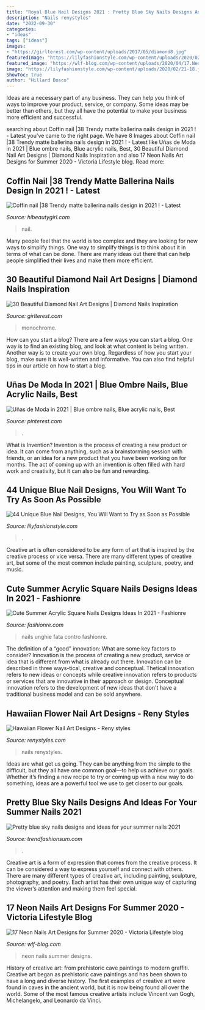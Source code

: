 ```yaml
---
title: "Royal Blue Nail Designs 2021 : Pretty Blue Sky Nails Designs And Ideas For Your Summer Nails 2021"
description: "Nails renystyles"
date: "2022-09-30"
categories:
- "ideas"
tags: ["ideas"]
images:
- "https://girlterest.com/wp-content/uploads/2017/05/diamond8.jpg"
featuredImage: "https://lilyfashionstyle.com/wp-content/uploads/2020/02/21-18.jpg"
featured_image: "https://wlf-blog.com/wp-content/uploads/2020/04/17.NeonNailsVOL2.12-683x1024.jpg"
image: "https://lilyfashionstyle.com/wp-content/uploads/2020/02/21-18.jpg"
ShowToc: true
author: "Hillard Bosco"
---
```



Ideas are a necessary part of any business. They can help you think of ways to improve your product, service, or company. Some ideas may be better than others, but they all have the potential to make your business more efficient and successful.

	

		
searching about Coffin nail |38 Trendy matte ballerina nails design in 2021 ! - Latest you've came to the right page. We have 8 Images about Coffin nail |38 Trendy matte ballerina nails design in 2021 ! - Latest like Uñas de Moda in 2021 | Blue ombre nails, Blue acrylic nails, Best, 30 Beautiful Diamond Nail Art Designs | Diamond Nails Inspiration and also 17 Neon Nails Art Designs for Summer 2020 - Viсtoria Lifestyle blog. Read more:
		
    
## Coffin Nail |38 Trendy Matte Ballerina Nails Design In 2021 ! - Latest

<img loading=lazy src="https://hibeautygirl.com/wp-content/uploads/2021/03/28-7.jpg" onerror="this.onerror=null;this.src='https://tse1.mm.bing.net/th?id=OIP.fdbs4JdXLNfA5kYByxfsMwHaMo&amp;pid=15.1';" alt="Coffin nail |38 Trendy matte ballerina nails design in 2021 ! - Latest">

_Source: hibeautygirl.com_

>nail. 

	

Many people feel that the world is too complex and they are looking for new ways to simplify things. One way to simplify things is to think about it in terms of what can be done. There are many ideas out there that can help people simplified their lives and make them more efficient.

    
## 30 Beautiful Diamond Nail Art Designs | Diamond Nails Inspiration

<img loading=lazy src="https://girlterest.com/wp-content/uploads/2017/05/diamond8.jpg" onerror="this.onerror=null;this.src='https://tse3.mm.bing.net/th?id=OIP.pxAoAlBFkQL3y8CuZScYUAHaHa&amp;pid=15.1';" alt="30 Beautiful Diamond Nail Art Designs | Diamond Nails Inspiration">

_Source: girlterest.com_

>monochrome. 

	

How can you start a blog?
There are a few ways you can start a blog. One way is to find an existing blog, and look at what content is being written. Another way is to create your own blog. Regardless of how you start your blog, make sure it is well-written and informative. You can also find helpful tips in our article on how to start a blog.

    
## Uñas De Moda In 2021 | Blue Ombre Nails, Blue Acrylic Nails, Best

<img loading=lazy src="https://i.pinimg.com/736x/b4/3a/9e/b43a9eb7b032f9726742a16abb777c42.jpg" onerror="this.onerror=null;this.src='https://tse3.mm.bing.net/th?id=OIP.XBF5D_UX8qLydlKr6j6E3QHaLG&amp;pid=15.1';" alt="Uñas de Moda in 2021 | Blue ombre nails, Blue acrylic nails, Best">

_Source: pinterest.com_

>. 

	

What is Invention?
Invention is the process of creating a new product or idea. It can come from anything, such as a brainstorming session with friends, or an idea for a new product that you have been working on for months. The act of coming up with an invention is often filled with hard work and creativity, but it can also be fun and rewarding.

    
## 44 Unique Blue Nail Designs, You Will Want To Try As Soon As Possible

<img loading=lazy src="https://lilyfashionstyle.com/wp-content/uploads/2020/02/21-18.jpg" onerror="this.onerror=null;this.src='https://tse1.mm.bing.net/th?id=OIP.A6DtjlIyjnGhMX0DEJt8sAHaK8&amp;pid=15.1';" alt="44 Unique Blue Nail Designs, You Will Want to Try as Soon as Possible">

_Source: lilyfashionstyle.com_

>. 

	

Creative art is often considered to be any form of art that is inspired by the creative process or vice versa. There are many different types of creative art, but some of the most common include painting, sculpture, poetry, and music.

    
## Cute Summer Acrylic Square Nails Designs Ideas In 2021 - Fashionre

<img loading=lazy src="https://fashionre.com/wp-content/uploads/2019/10/20190728010291.jpg" onerror="this.onerror=null;this.src='https://tse1.mm.bing.net/th?id=OIP.NKUnS2Gi6M-MxfckUdj_uQHaHi&amp;pid=15.1';" alt="Cute Summer Acrylic Square Nails Designs Ideas In 2021 - Fashionre">

_Source: fashionre.com_

>nails unghie fata contro fashionre. 

	

The definition of a “good” innovation: What are some key factors to consider?
Innovation is the process of creating a new product, service or idea that is different from what is already out there. Innovation can be described in three ways-tical, creative and conceptual. Thetical innovation refers to new ideas or concepts while creative innovation refers to products or services that are innovative in their approach or design. Conceptual innovation refers to the development of new ideas that don't have a traditional business model and can be sold anywhere.

    
## Hawaiian Flower Nail Art Designs - Reny Styles

<img loading=lazy src="https://renystyles.com/wp-content/uploads/2018/08/99c7d7c15f54fac07b7741d9fb786730.jpg" onerror="this.onerror=null;this.src='https://tse3.mm.bing.net/th?id=OIP._EYQvStoXK9Y2nV2cSj05wHaHa&amp;pid=15.1';" alt="Hawaiian Flower Nail Art Designs - Reny styles">

_Source: renystyles.com_

>nails renystyles. 

	

Ideas are what get us going. They can be anything from the simple to the difficult, but they all have one common goal—to help us achieve our goals. Whether it’s finding a new recipe to try or coming up with a new way to do something, ideas are a powerful tool we use to get closer to our goals.

    
## Pretty Blue Sky Nails Designs And Ideas For Your Summer Nails 2021

<img loading=lazy src="https://trendfashionsum.com/wp-content/uploads/2021/06/1-4.jpg" onerror="this.onerror=null;this.src='https://tse1.mm.bing.net/th?id=OIP.Ymy8ciyrg4nOIm0nZYX0WAHaLH&amp;pid=15.1';" alt="Pretty blue sky nails designs and ideas for your summer nails 2021">

_Source: trendfashionsum.com_

>. 

	

Creative art is a form of expression that comes from the creative process. It can be considered a way to express yourself and connect with others. There are many different types of creative art, including painting, sculpture, photography, and poetry. Each artist has their own unique way of capturing the viewer’s attention and making them feel special.

    
## 17 Neon Nails Art Designs For Summer 2020 - Viсtoria Lifestyle Blog

<img loading=lazy src="https://wlf-blog.com/wp-content/uploads/2020/04/17.NeonNailsVOL2.12-683x1024.jpg" onerror="this.onerror=null;this.src='https://tse4.mm.bing.net/th?id=OIP.KUoKo5waDeB-902-vV6zigHaLG&amp;pid=15.1';" alt="17 Neon Nails Art Designs for Summer 2020 - Viсtoria Lifestyle blog">

_Source: wlf-blog.com_

>neon nails summer designs. 

	

History of creative art: from prehistoric cave paintings to modern graffiti.
Creative art began as prehistoric cave paintings and has been shown to have a long and diverse history. The first examples of creative art were found in caves in the ancient world, but it is now being found all over the world. Some of the most famous creative artists include Vincent van Gogh, Michelangelo, and Leonardo da Vinci.

